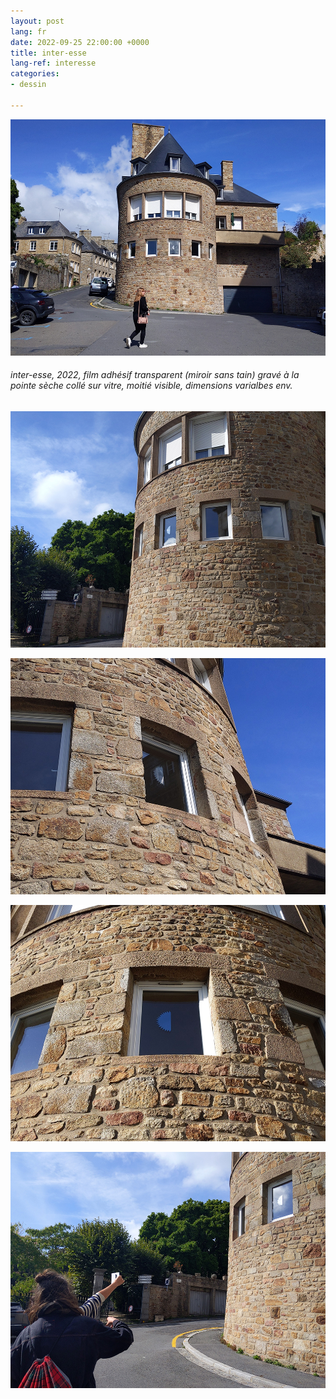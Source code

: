 ```yaml
---
layout: post
lang: fr
date: 2022-09-25 22:00:00 +0000
title: inter-esse
lang-ref: interesse
categories:
- dessin

---
```

![](/imgs/pxl_20220910_112703454-up.jpg)

###### inter-esse, 2022, film adhésif transparent (miroir sans tain) gravé à la pointe sèche collé sur vitre, moitié visible, dimensions varialbes env.

![](/imgs/pxl_20220910_142200116-up.jpg)

![](/imgs/pxl_20220910_112811901-up.jpg)

![](/imgs/pxl_20220910_161129162-up.jpg)

![](/imgs/pxl_20220910_142016569-up.jpg)